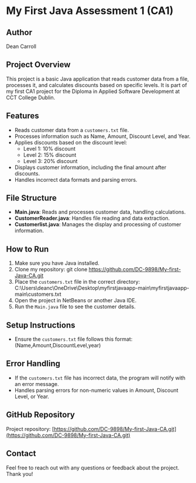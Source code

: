 # My First Java Assessment 1 (CA1)

## Author
Dean Carroll

## Project Overview
This project is a basic Java application that reads customer data from a file, processes it, and calculates discounts based on specific levels. It is part of my first CA1 project for the Diploma in Applied Software Development at CCT College Dublin.

## Features
- Reads customer data from a `customers.txt` file.
- Processes information such as Name, Amount, Discount Level, and Year.
- Applies discounts based on the discount level:
  - Level 1: 10% discount
  - Level 2: 15% discount
  - Level 3: 20% discount
- Displays customer information, including the final amount after discounts.
- Handles incorrect data formats and parsing errors.

## File Structure
- **Main.java**: Reads and processes customer data, handling calculations.
- **CustomerReader.java**: Handles file reading and data extraction.
- **Customerlist.java**: Manages the display and processing of customer information.

## How to Run
1. Make sure you have Java installed.
2. Clone my repository: git clone https://github.com/DC-9898/My-first-Java-CA.git
3. Place the `customers.txt` file in the correct directory:
C:\Users\deanc\OneDrive\Desktop\myfirstjavaapp-main\myfirstjavaapp-main\customers.txt
4. Open the project in NetBeans or another Java IDE.
5. Run the `Main.java` file to see the customer details.

## Setup Instructions
- Ensure the `customers.txt` file follows this format:
(Name,Amount,DiscountLevel,year)
## Error Handling
- If the `customers.txt` file has incorrect data, the program will notify with an error message.
- Handles parsing errors for non-numeric values in Amount, Discount Level, or Year.

## GitHub Repository
Project repository: [https://github.com/DC-9898/My-first-Java-CA.git](https://github.com/DC-9898/My-first-Java-CA.git)

## Contact
Feel free to reach out with any questions or feedback about the project. Thank you!